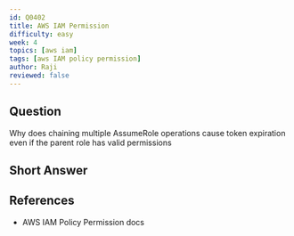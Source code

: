 ```yaml
---
id: Q0402
title: AWS IAM Permission
difficulty: easy
week: 4
topics: [aws iam]
tags: [aws IAM policy permission]
author: Raji
reviewed: false
---
```


## Question
Why does chaining multiple AssumeRole operations cause token expiration even if the parent role has valid permissions

## Short Answer

## References
- AWS IAM Policy Permission docs
